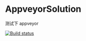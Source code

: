 # AppveyorSolution
测试下 appveyor

[![Build status](https://ci.appveyor.com/api/projects/status/dnk3sahhr4man2sr/branch/master?svg=true)](https://ci.appveyor.com/project/wilsonjw/appveyorsolution-7mi6t/branch/master)

